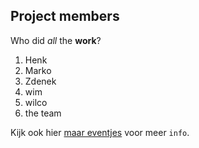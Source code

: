 ## Project members
Who did *all* the **work**?

1. Henk
2. Marko
3. Zdenek
  1. wim
  2. wilco
4. the team

Kijk ook hier [maar eventjes](https://google.com) voor meer `info`.
